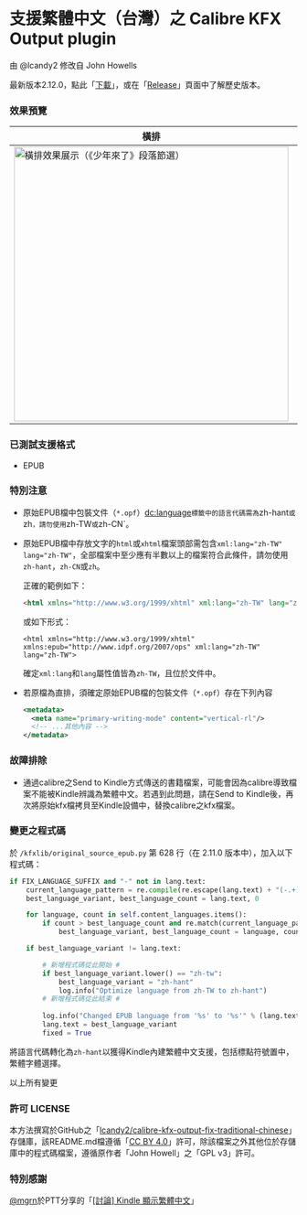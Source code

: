 # 支援繁體中文（台灣）之 Calibre KFX Output plugin
由 @lcandy2 修改自 John Howells

最新版本2.12.0，點此「[下載](https://github.com/lcandy2/calibre-kfx-output-fix-traditional-chinese/releases/latest/download/KFX.Output_fix-zh-hant.zip)」，或在「[Release](https://github.com/lcandy2/calibre-kfx-output-fix-traditional-chinese/releases)」頁面中了解歷史版本。

### 效果預覽
| 橫排                                                         | 直排                                                         |
| ------------------------------------------------------------ | ------------------------------------------------------------ |
| <img src="https://github.com/user-attachments/assets/fd19382e-7952-47c0-8536-718145ae4b6d" alt="橫排效果展示（《少年來了》段落節選）" height="480" /> | <img src="https://github.com/user-attachments/assets/e25b5537-df87-4f55-aad5-16c119e1e6a1" alt="直排效果展示（《被討厭的勇氣 二部曲完結篇：人生幸福的行動指南》節選）" height="480" /> |



### 已測試支援格式
- EPUB

### 特別注意
- 原始EPUB檔中包裝文件（`*.opf`）<dc:language>`標籤中的語言代碼需為`zh-hant`或`zh`，請勿使用`zh-TW`或`zh-CN`。
- 原始EPUB檔中存放文字的`html`或`xhtml`檔案頭部需包含`xml:lang="zh-TW" lang="zh-TW"`，全部檔案中至少應有半數以上的檔案符合此條件，請勿使用`zh-hant`，`zh-CN`或`zh`。

  正確的範例如下：
  ```html
  <html xmlns="http://www.w3.org/1999/xhtml" xml:lang="zh-TW" lang="zh-TW">
  ```
  或如下形式：
  ```xhtml
  <html xmlns="http://www.w3.org/1999/xhtml" xmlns:epub="http://www.idpf.org/2007/ops" xml:lang="zh-TW" lang="zh-TW">
  ```

  確定`xml:lang`和`lang`屬性值皆為`zh-TW`，且位於文件中。
- 若原檔為直排，須確定原始EPUB檔的包裝文件（`*.opf`）存在下列內容
  ```xml
  <metadata>
    <meta name="primary-writing-mode" content="vertical-rl"/>
    <!-- ...其他內容 -->
  </metadata>
  ```

### 故障排除
- 通過calibre之Send to Kindle方式傳送的書籍檔案，可能會因為calibre導致檔案不能被Kindle辨識為繁體中文。若遇到此問題，請在Send to Kindle後，再次將原始kfx檔拷貝至Kindle設備中，替換calibre之kfx檔案。

### 變更之程式碼

於 `/kfxlib/original_source_epub.py` 第 628 行（在 2.11.0 版本中），加入以下程式碼：

```python
if FIX_LANGUAGE_SUFFIX and "-" not in lang.text:
    current_language_pattern = re.compile(re.escape(lang.text) + "(-.+)?$", re.IGNORECASE)
    best_language_variant, best_language_count = lang.text, 0

    for language, count in self.content_languages.items():
        if count > best_language_count and re.match(current_language_pattern, language):
            best_language_variant, best_language_count = language, count

    if best_language_variant != lang.text:

        # 新增程式碼從此開始 #
        if best_language_variant.lower() == "zh-tw":
            best_language_variant = "zh-hant"
            log.info("Optimize language from zh-TW to zh-hant")
        # 新增程式碼從此結束 #
        
        log.info("Changed EPUB language from '%s' to '%s'" % (lang.text, best_language_variant))
        lang.text = best_language_variant
        fixed = True
```

將語言代碼轉化為`zh-hant`以獲得Kindle內建繁體中文支援，包括標點符號置中，繁體字體選擇。

以上所有變更

### 許可 LICENSE

本方法撰寫於GitHub之「[lcandy2/calibre-kfx-output-fix-traditional-chinese](https://github.com/lcandy2/calibre-kfx-output-fix-traditional-chinese)」存儲庫，該README.md檔遵循「[CC BY 4.0](https://creativecommons.org/licenses/by/4.0/deed.zh-hant)」許可，除該檔案之外其他位於存儲庫中的程式碼檔案，遵循原作者「John Howell」之「GPL v3」許可。

### 特別感謝
[@mgrn](https://github.com/mgrn/epub-kfx-exp)於PTT分享的「[[討論] Kindle 顯示繁體中文](https://www.ptt.cc/bbs/book/M.1693849070.A.8BD.html)」
